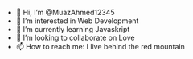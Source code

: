 - 👋 Hi, I’m @MuazAhmed12345
- 👀 I’m interested in Web Development
- 🌱 I’m currently learning Javaskript
- 💞️ I’m looking to collaborate on Love
- 📫 How to reach me: I live behind the red mountain

<!---
MuazAhmed12345/MuazAhmed12345 is a ✨ special ✨ repository because its `README.md` (this file) appears on your GitHub profile.
You can click the Preview link to take a look at your changes.
--->
